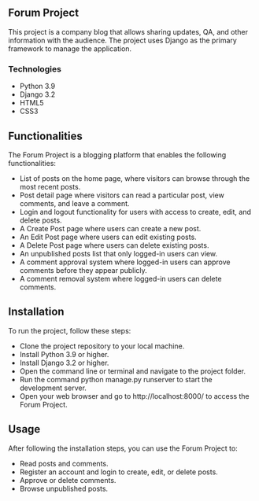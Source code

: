 ## Forum Project

This project is a company blog that allows sharing updates, QA, and other information with the audience. The project uses Django as the primary framework to manage the application.

### Technologies
* Python 3.9
* Django 3.2
* HTML5
* CSS3

## Functionalities
The Forum Project is a blogging platform that enables the following functionalities:

* List of posts on the home page, where visitors can browse through the most recent posts.
* Post detail page where visitors can read a particular post, view comments, and leave a comment.
* Login and logout functionality for users with access to create, edit, and delete posts.
* A Create Post page where users can create a new post.
* An Edit Post page where users can edit existing posts.
* A Delete Post page where users can delete existing posts.
* An unpublished posts list that only logged-in users can view.
* A comment approval system where logged-in users can approve comments before they appear publicly.
* A comment removal system where logged-in users can delete comments.

## Installation
To run the project, follow these steps:

* Clone the project repository to your local machine.
* Install Python 3.9 or higher.
* Install Django 3.2 or higher.
* Open the command line or terminal and navigate to the project folder.
* Run the command python manage.py runserver to start the development server.
* Open your web browser and go to http://localhost:8000/ to access the Forum Project.

## Usage
After following the installation steps, you can use the Forum Project to:

* Read posts and comments.
* Register an account and login to create, edit, or delete posts.
* Approve or delete comments.
* Browse unpublished posts.

